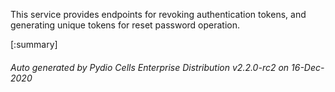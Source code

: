 






This service provides endpoints for revoking authentication tokens, and generating unique tokens for reset password operation.

[:summary]

###### Auto generated by Pydio Cells Enterprise Distribution v2.2.0-rc2 on 16-Dec-2020
